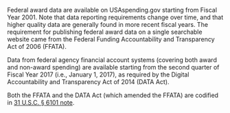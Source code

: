 Federal award data are available on USAspending.gov starting from Fiscal Year 2001. Note that data reporting requirements change over time, and that higher quality data are generally found in more
recent fiscal years. The requirement for publishing federal award data on a single searchable website came from the Federal Funding Accountability and Transparency Act of 2006 (FFATA).

Data from federal agency financial account systems (covering both award and non-award spending) are available starting from the second quarter of Fiscal Year 2017 (i.e., January 1, 2017), as required by the Digital Accountability and Transparency Act of 2014 (DATA Act).

Both the FFATA and the DATA Act (which amended the FFATA) are codified in [31 U.S.C. § 6101 note](https://uscode.house.gov/view.xhtml?req=(title:31%20section:6101%20edition:prelim)%20OR%20(granuleid:USC-prelim-title31-section6101)&f=treesort&edition=prelim&num=0&jumpTo=true).

